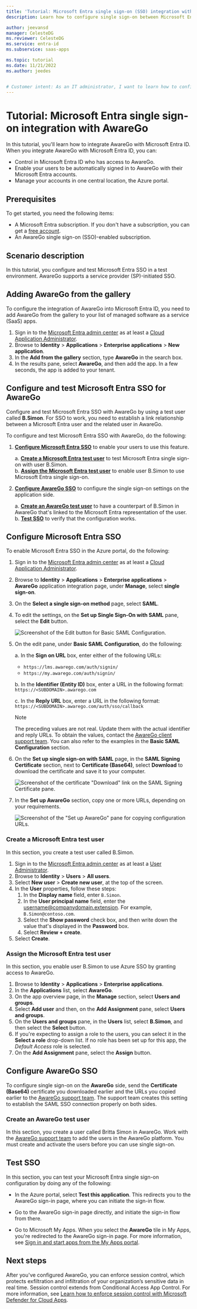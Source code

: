 ```yaml
---
title: 'Tutorial: Microsoft Entra single sign-on (SSO) integration with AwareGo'
description: Learn how to configure single sign-on between Microsoft Entra ID and AwareGo.

author: jeevansd
manager: CelesteDG
ms.reviewer: CelesteDG
ms.service: entra-id
ms.subservice: saas-apps

ms.topic: tutorial
ms.date: 11/21/2022
ms.author: jeedes


# Customer intent: As an IT administrator, I want to learn how to configure single sign-on between Microsoft Entra ID and AwareGo so that I can control who has access to AwareGo, enable automatic sign-in with Microsoft Entra accounts, and manage my accounts in one central location.
---
```


# Tutorial: Microsoft Entra single sign-on integration with AwareGo

In this tutorial, you'll learn how to integrate AwareGo with Microsoft Entra ID. When you integrate AwareGo with Microsoft Entra ID, you can:

* Control in Microsoft Entra ID who has access to AwareGo.
* Enable your users to be automatically signed in to AwareGo with their Microsoft Entra accounts.
* Manage your accounts in one central location, the Azure portal.

## Prerequisites

To get started, you need the following items:

* A Microsoft Entra subscription. If you don't have a subscription, you can get a [free account](https://azure.microsoft.com/free/).
* An AwareGo single sign-on (SSO)-enabled subscription.

## Scenario description

In this tutorial, you configure and test Microsoft Entra SSO in a test environment. AwareGo supports a service provider (SP)-initiated SSO.


## Adding AwareGo from the gallery

To configure the integration of AwareGo into Microsoft Entra ID, you need to add AwareGo from the gallery to your list of managed software as a service (SaaS) apps.

1. Sign in to the [Microsoft Entra admin center](https://entra.microsoft.com) as at least a [Cloud Application Administrator](~/identity/role-based-access-control/permissions-reference.md#cloud-application-administrator).
1. Browse to **Identity** > **Applications** > **Enterprise applications** > **New application**.
1. In the **Add from the gallery** section, type **AwareGo** in the search box.
1. In the results pane, select **AwareGo**, and then add the app. In a few seconds, the app is added to your tenant.


<a name='configure-and-test-azure-ad-sso-for-awarego'></a>

## Configure and test Microsoft Entra SSO for AwareGo

Configure and test Microsoft Entra SSO with AwareGo by using a test user called **B.Simon**. For SSO to work, you need to establish a link relationship between a Microsoft Entra user and the related user in AwareGo.

To configure and test Microsoft Entra SSO with AwareGo, do the following:

1. **[Configure Microsoft Entra SSO](#configure-azure-ad-sso)** to enable your users to use this feature.  

    a. **[Create a Microsoft Entra test user](#create-an-azure-ad-test-user)** to test Microsoft Entra single sign-on with user B.Simon.  
    b. **[Assign the Microsoft Entra test user](#assign-the-azure-ad-test-user)** to enable user B.Simon to use Microsoft Entra single sign-on.  

1. **[Configure AwareGo SSO](#configure-awarego-sso)** to configure the single sign-on settings on the application side.

    a. **[Create an AwareGo test user](#create-an-awarego-test-user)** to have a counterpart of B.Simon in AwareGo that's linked to the Microsoft Entra representation of the user.  
    b. **[Test SSO](#test-sso)** to verify that the configuration works.

<a name='configure-azure-ad-sso'></a>

## Configure Microsoft Entra SSO

To enable Microsoft Entra SSO in the Azure portal, do the following:

1. Sign in to the [Microsoft Entra admin center](https://entra.microsoft.com) as at least a [Cloud Application Administrator](~/identity/role-based-access-control/permissions-reference.md#cloud-application-administrator).
1. Browse to **Identity** > **Applications** > **Enterprise applications** > **AwareGo** application integration page, under **Manage**, select **single sign-on**.
1. On the **Select a single sign-on method** page, select **SAML**.
1. To edit the settings, on the **Set up Single Sign-On with SAML** pane, select the **Edit** button.

   ![Screenshot of the Edit button for Basic SAML Configuration.](common/edit-urls.png)

1. On the edit pane, under **Basic SAML Configuration**, do the following:

    a. In the **Sign on URL** box, enter either of the following URLs:

    * `https://lms.awarego.com/auth/signin/` 
    * `https://my.awarego.com/auth/signin/`

    b. In the **Identifier (Entity ID)** box, enter a URL in the following format: `https://<SUBDOMAIN>.awarego.com`

    c. In the **Reply URL** box, enter a URL in the following format: `https://<SUBDOMAIN>.awarego.com/auth/sso/callback`

	> [!NOTE]
	> The preceding values are not real. Update them with the actual identifier and reply URLs. To obtain the values, contact the [AwareGo client support team](mailto:support@awarego.com). You can also refer to the examples in the **Basic SAML Configuration** section.

1. On the **Set up single sign-on with SAML** page, in the **SAML Signing Certificate** section, next to **Certificate (Base64)**, select **Download** to download the certificate and save it to your computer.

	![Screenshot of the certificate "Download" link on the SAML Signing Certificate pane.](common/certificatebase64.png)

1. In the **Set up AwareGo** section, copy one or more URLs, depending on your requirements.

	![Screenshot of the "Set up AwareGo" pane for copying configuration URLs.](common/copy-configuration-urls.png)

<a name='create-an-azure-ad-test-user'></a>

### Create a Microsoft Entra test user

In this section, you create a test user called B.Simon.

1. Sign in to the [Microsoft Entra admin center](https://entra.microsoft.com) as at least a [User Administrator](~/identity/role-based-access-control/permissions-reference.md#user-administrator).
1. Browse to **Identity** > **Users** > **All users**.
1. Select **New user** > **Create new user**, at the top of the screen.
1. In the **User** properties, follow these steps:
   1. In the **Display name** field, enter `B.Simon`.  
   1. In the **User principal name** field, enter the username@companydomain.extension. For example, `B.Simon@contoso.com`.
   1. Select the **Show password** check box, and then write down the value that's displayed in the **Password** box.
   1. Select **Review + create**.
1. Select **Create**.

<a name='assign-the-azure-ad-test-user'></a>

### Assign the Microsoft Entra test user

In this section, you enable user B.Simon to use Azure SSO by granting access to AwareGo.

1. Browse to **Identity** > **Applications** > **Enterprise applications**.
1. In the **Applications** list, select **AwareGo**.
1. On the app overview page, in the **Manage** section, select **Users and groups**.
1. Select **Add user** and then, on the **Add Assignment** pane, select **Users and groups**.
1. On the **Users and groups** pane, in the **Users** list, select **B.Simon**, and then select the **Select** button.
1. If you're expecting to assign a role to the users, you can select it in the **Select a role** drop-down list. If no role has been set up for this app, the *Default Access* role is selected.
1. On the **Add Assignment** pane, select the **Assign** button.

## Configure AwareGo SSO

To configure single sign-on on the **AwareGo** side, send the **Certificate (Base64)** certificate you downloaded earlier and the URLs you copied earlier to the [AwareGo support team](mailto:support@awarego.com). The support team creates this setting to establish the SAML SSO connection properly on both sides.

### Create an AwareGo test user

In this section, you create a user called Britta Simon in AwareGo. Work with the [AwareGo support team](mailto:support@awarego.com) to add the users in the AwareGo platform. You must create and activate the users before you can use single sign-on.

## Test SSO 

In this section, you can test your Microsoft Entra single sign-on configuration by doing any of the following: 

* In the Azure portal, select **Test this application**. This redirects you to the AwareGo sign-in page, where you can initiate the sign-in flow. 

* Go to the AwareGo sign-in page directly, and initiate the sign-in flow from there.

* Go to Microsoft My Apps. When you select the **AwareGo** tile in My Apps, you're redirected to the AwareGo sign-in page. For more information, see [Sign in and start apps from the My Apps portal](https://support.microsoft.com/account-billing/sign-in-and-start-apps-from-the-my-apps-portal-2f3b1bae-0e5a-4a86-a33e-876fbd2a4510).


## Next steps

After you've configured AwareGo, you can enforce session control, which protects exfiltration and infiltration of your organization’s sensitive data in real time. Session control extends from Conditional Access App Control. For more information, see [Learn how to enforce session control with Microsoft Defender for Cloud Apps](/cloud-app-security/proxy-deployment-any-app).
